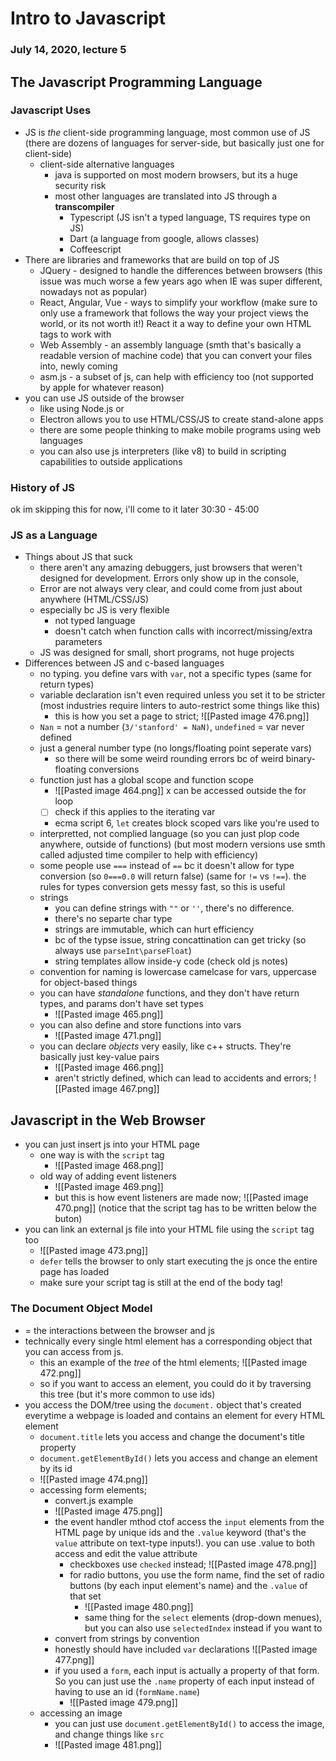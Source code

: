 # Intro to Javascript
### July 14, 2020, lecture 5

## The Javascript Programming Language

### Javascript Uses
- JS is *the* client-side programming language, most common use of JS (there are dozens of languages for server-side, but basically just one for client-side)
	- client-side alternative languages
		- java is supported on most modern browsers, but its a huge security risk
		- most other languages are translated into JS through a **transcompiler**
			- Typescript (JS isn't a typed language, TS requires type on JS)
			- Dart (a language from google, allows classes)
			- Coffeescript 
- There are libraries and frameworks that are build on top of JS 
	- JQuery - designed to handle the differences between browsers (this issue was much worse a few years ago when IE was super different, nowadays not as popular)
	- React, Angular, Vue - ways to simplify your workflow (make sure to only use a framework that follows the way your project views the world, or its not worth it!) React it a way to define your own HTML tags to work with
	- Web Assembly - an assembly language (smth that's basically a readable version of machine code) that you can convert your files into, newly coming 
	- asm.js - a subset of js, can help with efficiency too (not supported by apple for whatever reason)
- you can use JS outside of the browser 
	- like using Node.js or 
	- Electron allows you to use HTML/CSS/JS to create stand-alone apps
	- there are some people thinking to make mobile programs using web languages
	- you can also use js interpreters (like v8) to build in scripting capabilities to outside applications

### History of JS
ok im skipping this for now, i'll come to it later
30:30 - 45:00


### JS as a Language
- Things about JS that suck
	- there aren't any amazing debuggers, just browsers that weren't designed for development. Errors only show up in the console, 
	- Error are not always very clear, and could come from just about anywhere (HTML/CSS/JS)
	- especially bc JS is very flexible	
		- not typed language
		- doesn't catch when function calls with incorrect/missing/extra parameters
	- JS was designed for small, short programs, not huge projects
- Differences between JS and c-based languages
	- no typing. you define vars with `var`, not a specific types (same for return types)
	- variable declaration isn't even required unless you set it to be stricter (most industries require linters to auto-restrict some things like this)
		- this is how you set a page to strict; ![[Pasted image 476.png]]
	- `Nan` = not a number (`3/'stanford' = NaN)`, `undefined` = var never defined
	- just a general number type (no longs/floating point seperate vars)
		- so there will be some weird rounding errors bc of weird binary-floating conversions 
	- function just has a global scope and function scope
		- ![[Pasted image 464.png]] x can be accessed outside the for loop
		- [ ] check if this applies to the iterating var
		- ecma script 6, `let` creates block scoped vars like you're used to
	- interpretted, not complied language (so you can just plop code anywhere, outside of functions) (but most modern versions use smth called adjusted time compiler to help with efficiency)
	- some people use `===` instead of `==` bc it doesn't allow for type conversion (so `0===0.0` will return false) (same for `!=` vs `!==`). the rules for types conversion gets messy fast, so this is useful
	- strings
		- you can define strings with `""` or `''`, there's no difference.
		- there's no separte char type
		- strings are immutable, which can hurt efficiency
		- bc of the typse issue, string concattination can get tricky (so always use `parseInt\parseFloat`)
		- string templates allow inside-y code (check old js notes)
	- convention for naming is lowercase camelcase for vars, uppercase for object-based things
	- you can have *standalone* functions, and they don't have return types, and params don't have set types
		- ![[Pasted image 465.png]]
	- you can also define and store functions into vars
		- ![[Pasted image 471.png]]
	- you can declare *objects* very easily, like c++ structs. They're basically just key-value pairs
		- ![[Pasted image 466.png]]
		- aren't strictly defined, which can lead to accidents and errors; ![[Pasted image 467.png]]


## Javascript in the Web Browser

- you can just insert js into your HTML page 
	- one way is with the `script` tag
		- ![[Pasted image 468.png]]
	- old  way of adding event listeners
		- ![[Pasted image 469.png]]
		- but this is how event listeners are made now; ![[Pasted image 470.png]] (notice that the script tag has to be written below the buton)
- you can link an external js file into your HTML file using the `script` tag too
	- ![[Pasted image 473.png]]
	- `defer` tells the browser to only start executing the js once the entire page has loaded
	- make sure your script tag is still at the end of the body tag!

### The Document Object Model
- = the interactions between the browser and js 
- technically every single html element has a corresponding object that you can access from js. 
	- this an example of the *tree* of the html elements; ![[Pasted image 472.png]]
	- so if you want to access an element, you could do it by traversing this tree (but it's more common to use ids)
- you access the DOM/tree using the `document.` object that's created everytime a webpage is loaded and contains an element for every HTML element
	- `document.title` lets you access and change the document's title property
	- `document.getElementById()` lets you access and change an element by its id
	- ![[Pasted image 474.png]]
	- accessing form elements;
		- convert.js example
		- ![[Pasted image 475.png]]
		- the event handler mthod ctof access the `input` elements from the HTML page by unique ids and the `.value` keyword (that's the `value` attribute on text-type inputs!). you can use .value to both access and edit the value attribute
			- checkboxes use `checked` instead; ![[Pasted image 478.png]]
			- for radio buttons, you use the form name, find the set of radio buttons (by each input element's name) and the `.value` of that set
				- ![[Pasted image 480.png]]
				- same thing for the `select` elements (drop-down menues), but you can also use `selectedIndex` instead if you want to 
		- convert from strings by convention
		- honestly should have included `var` declarations ![[Pasted image 477.png]]
		- if you used a `form`, each input is actually a property of that form. So you can just use the `.name` property of each input instead of having to use an id (`formName.name`)
			- ![[Pasted image 479.png]]
	- accessing an image
		- you can just use `document.getElementById()` to access the image, and change things like `src`
		- ![[Pasted image 481.png]]
 












